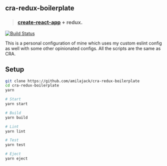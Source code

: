 ## cra-redux-boilerplate

>  ### [create-react-app](https://github.com/facebook/create-react-app) + redux.

[![Build Status](https://travis-ci.org/amilajack/cra-redux-boilerplate.svg?branch=master)](https://travis-ci.org/amilajack/cra-redux-boilerplate)


This is a personal configuration of mine which uses my custom eslint config as well with some other opinionated configs. All the scripts are the same as CRA.

## Setup

```bash
git clone https://github.com/amilajack/cra-redux-boilerplate
cd cra-redux-boilerplate
yarn

# Start
yarn start

# Build
yarn build

# Lint
yarn lint

# Test
yarn test

# Eject
yarn eject
```
